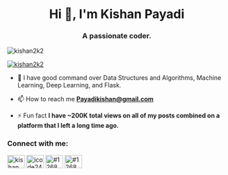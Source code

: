 <h1 align="center">Hi 🤝, I'm Kishan Payadi</h1>
<h3 align="center">A passionate coder.</h3>

<p align="left"> <img src="https://komarev.com/ghpvc/?username=kishan2k2&label=Profile%20views&color=0e75b6&style=flat" alt="kishan2k2" /> </p>

<p align="left"> <a href="https://github.com/ryo-ma/github-profile-trophy"><img src="https://github-profile-trophy.vercel.app/?username=kishan2k2" alt="kishan2k2" /></a> </p>

- 🌱 I have good command over Data Structures and Algorithms, Machine Learning, Deep Learning, and Flask.

- 📫 How to reach me **Payadikishan@gmail.com**

- ⚡ Fun fact **I have ~200K total views on all of my posts combined on a platform that I left a long time ago.**

<h3 align="left">Connect with me:</h3>
<p align="left">
<a href="https://linkedin.com/in/kishan payadi" target="blank"><img align="center" src="https://raw.githubusercontent.com/rahuldkjain/github-profile-readme-generator/master/src/images/icons/Social/linked-in-alt.svg" alt="kishan payadi" height="30" width="40" /></a>
<a href="https://www.instagram.com/kishan2_k_2/" target="blank"><img align="center" src="https://raw.githubusercontent.com/rahuldkjain/github-profile-readme-generator/master/src/images/icons/Social/instagram.svg" alt="icode24_7" height="30" width="40" /></a>
<a href="https://discord.gg/#1268" target="blank"><img align="center" src="https://raw.githubusercontent.com/rahuldkjain/github-profile-readme-generator/master/src/images/icons/Social/discord.svg" alt="#1268" height="30" width="40" /></a>
<a href="https://kishan2k2.github.io/Portfolio/" target="blank"><img align="center" src="https://github.com/kishan2k2/kishan2k2/assets/94215304/ff7ed8c4-95b5-4dbd-ad29-ea93053e4f6b" alt="#1268" height="30" width="40" /></a>
</p>

